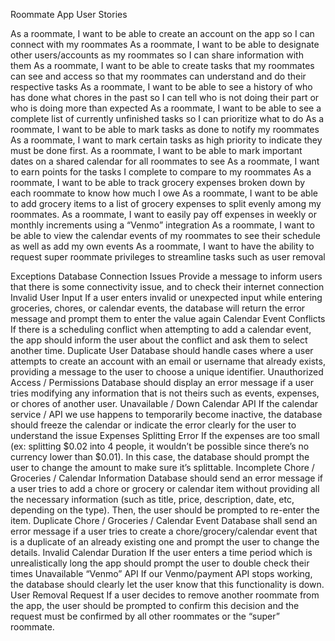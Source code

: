 Roommate App User Stories

As a roommate, I want to be able to create an account on the app so I can connect with my roommates
As a roommate, I want to be able to designate other users/accounts as my roommates so I can share information with them
As a roommate, I want to be able to create tasks that my roommates can see and access so that my roommates can understand and do their respective tasks
As a roommate, I want to be able to see a history of who has done what chores in the past so I can tell who is not doing their part or who is doing more than expected
As a roommate, I want to be able to see a complete list of currently unfinished tasks so I can prioritize what to do
As a roommate, I want to be able to mark tasks as done to notify my roommates
As a roommate, I want to mark certain tasks as high priority to indicate they must be done first.
As a roommate, I want to be able to mark important dates on a shared calendar for all roommates to see
As a roommate, I want to earn points for the tasks I complete to compare to my roommates
As a roommate, I want to be able to track grocery expenses broken down by each roommate to know how much I owe
As a roommate, I want to be able to add grocery items to a list of grocery expenses to split evenly among my roommates. 
As a roommate, I want to easily pay off expenses in weekly or monthly increments using a “Venmo” integration
As a roommate, I want to be able to view the calendar events of my roommates to see their schedule as well as add my own events
As a roommate, I want to have the ability to request super roommate privileges to streamline tasks such as user removal


Exceptions
Database Connection Issues
Provide a message to inform users that there is some connectivity issue, and to check their internet connection
Invalid User Input
If a user enters invalid or unexpected input while entering groceries, chores, or calendar events, the database will return the error message and prompt them to enter the value again
Calendar Event Conflicts
 If there is a scheduling conflict when attempting to add a calendar event, the app should inform the user about the conflict and ask them to select another time.
Duplicate User
Database should handle cases where a user attempts to create an account with an email or username that already exists, providing a message to the user to choose a unique identifier.
Unauthorized Access / Permissions
Database should display an error message if a user tries modifying any information that is not theirs such as events, expenses, or chores of another user.
Unavailable / Down Calendar API
If the calendar service / API we use happens to temporarily become inactive, the database should freeze the calendar or indicate the error clearly for the user to understand the issue
 Expenses Splitting Error
If the expenses are too small (ex: splitting $0.02 into 4 people, it wouldn’t be possible since there’s no currency lower than $0.01). In this case, the database should prompt the user to change the amount to make sure it’s splittable.
Incomplete Chore / Groceries / Calendar Information
Database should send an error message if a user tries to add a chore or grocery or calendar item without providing all the necessary information (such as title, price, description, date, etc, depending on the type). Then, the user should be prompted to re-enter the item.
Duplicate Chore / Groceries / Calendar Event
Database shall send an error message if a user tries to create a chore/grocery/calendar event that is a duplicate of an already existing one and prompt the user to change the details.
Invalid Calendar Duration
If the user enters a time period which is unrealistically long the app should prompt the user to double check their times
Unavailable “Venmo” API
If our Venmo/payment API stops working, the database should clearly let the user know that this functionality is down. 
User Removal Request
If a user decides to remove another roommate from the app, the user should be prompted to confirm this decision and the request must be confirmed by all other roommates or the “super” roommate. 
